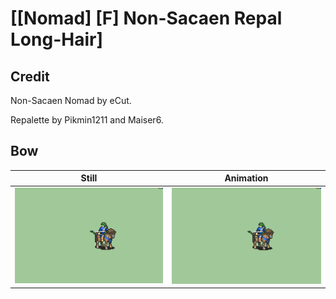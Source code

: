 # [\[Nomad\] \[F\] Non-Sacaen Repal Long-Hair]

## Credit

Non-Sacaen Nomad by eCut.

Repalette by Pikmin1211 and Maiser6.
	
## Bow

| Still | Animation |
| :---: | :-------: |
| ![Bow still](./Bow_000.png) | ![Bow animation](./Bow.gif) |
